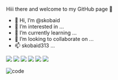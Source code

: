   Hiii there and welcome to my GitHub page 👋
- 👋 Hi, I’m @skobaid
- 👀 I’m interested in ...
- 🌱 I’m currently learning ...
- 💞️ I’m looking to collaborate on ...
- 📫 skobaid313 ...

<p>
 
  <img src="https://img.shields.io/badge/NodeJs-HexColor?logo=SimpleIconName&logoColor=ColorName&style=ShieldStyle" />
  <img src="https://img.shields.io/badge/ExpressJs-HexColor?logo=SimpleIconName&logoColor=ColorName&style=ShieldStyle" />
  <img src="https://img.shields.io/badge/JavaScript-HexColor?logo=SimpleIconName&logoColor=ColorName&style=ShieldStyle" />
  <img src="https://img.shields.io/badge/MongoDb-HexColor?logo=SimpleIconName&logoColor=ColorName&style=ShieldStyle" />
  <img src="https://img.shields.io/badge/FrontEnd-HexColor?logo=SimpleIconName&logoColor=ColorName&style=ShieldStyle" />
  <img src="https://img.shields.io/badge/Python-HexColor?logo=SimpleIconName&logoColor=ColorName&style=ShieldStyle" />
</p>


[1]: https://twitter.com/skobaid313
[2]: https://www.facebook.com/ubaid.shaikh.754
[6]: https://github.com/skobaid 




<!---
skobaid/skobaid is a ✨ special ✨ repository because its `README.md` (this file) appears on your GitHub profile.
You can click the Preview link to take a look at your changes.
--->
![code](https://user-images.githubusercontent.com/95070348/145007148-15ce7623-ee58-401b-955e-f9570b449ed7.gif)
